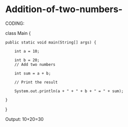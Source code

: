 # Addition-of-two-numbers-

CODING:

class Main {

    public static void main(String[] args) {

        int a = 10;

        int b = 20;
        // Add two numbers

        int sum = a + b;

        // Print the result

        System.out.println(a + " + " + b + " = " + sum);

    }

}

    
Output:
10+20=30

